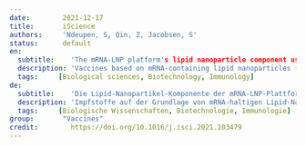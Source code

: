 ```yaml
---
date:        2021-12-17
title:       iScience 
authors:     'Ndeupen, S, Qin, Z, Jacobsen, S'
status:      default
en:
  subtitle:    'The mRNA-LNP platform's lipid nanoparticle component used in preclinical vaccine studies is highly inflammatory'
  description: 'Vaccines based on mRNA-containing lipid nanoparticles (LNPs) are a promising new platform used by two leading vaccines against COVID-19. Clinical trials and ongoing vaccinations present with varying degrees of protection levels and side effects. However, the drivers of the reported side effects remain poorly defined. Here we present evidence that Acuitas' LNPs used in preclinical nucleoside-modified mRNA vaccine studies are highly inflammatory in mice. Intradermal and intramuscular injection of these LNPs led to rapid and robust inflammatory responses, characterized by massive neutrophil infiltration, activation of diverse inflammatory pathways, and production of various inflammatory cytokines and chemokines. The same dose of LNP delivered intranasally led to similar inflammatory responses in the lung and resulted in a high mortality rate, with mechanism unresolved. Thus, the mRNA-LNP platforms' potency in supporting the induction of adaptive immune responses and the observed side effects may stem from the LNPs' highly inflammatory nature.'
  tags:     [Biological sciences, Biotechnology, Immunology]
de: 
  subtitle:    'Die Lipid-Nanopartikel-Komponente der mRNA-LNP-Plattform, die in präklinischen Impfstoffstudien verwendet wird, ist hochgradig entzündlich'
  description: 'Impfstoffe auf der Grundlage von mRNA-haltigen Lipid-Nanopartikeln (LNPs) sind eine vielversprechende neue Plattform, die von zwei führenden Impfstoffen gegen COVID-19 verwendet wird. Klinische Studien und laufende Impfungen weisen unterschiedliche Schutzniveaus und Nebenwirkungen auf. Die Ursachen für die gemeldeten Nebenwirkungen sind jedoch nach wie vor unklar. Hier präsentieren wir Beweise dafür, dass die LNPs von Acuitas, die in präklinischen Studien mit nukleosidmodifizierten mRNA-Impfstoffen verwendet wurden, bei Mäusen stark entzündlich wirken. Die intradermale und intramuskuläre Injektion dieser LNPs führte zu schnellen und robusten Entzündungsreaktionen, die durch massive Neutrophileninfiltration, Aktivierung verschiedener Entzündungswege und Produktion verschiedener entzündlicher Zytokine und Chemokine gekennzeichnet waren. Die gleiche Dosis LNP, die intranasal verabreicht wurde, führte zu ähnlichen Entzündungsreaktionen in der Lunge und hatte eine hohe Sterblichkeitsrate zur Folge, wobei der Mechanismus noch nicht geklärt ist. Die Wirksamkeit der mRNA-LNP-Plattformen bei der Induktion adaptiver Immunreaktionen und die beobachteten Nebenwirkungen könnten also auf die stark entzündliche Natur der LNP zurückzuführen sein.'
  tags:     [Biologische Wissenschaften, Biotechnologie, Immunologie]
group:       "Vaccines"
credit:        https://doi.org/10.1016/j.isci.2021.103479
---
```

